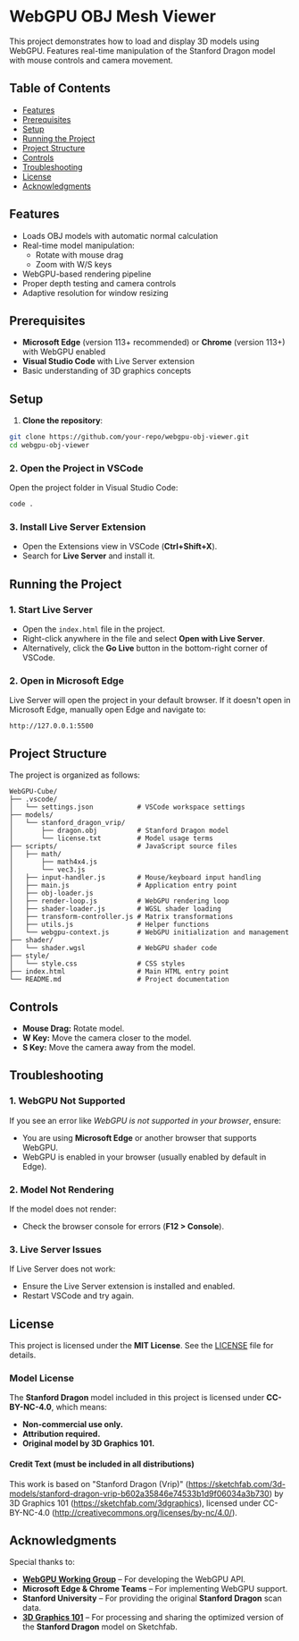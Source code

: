# WebGPU OBJ Mesh Viewer

This project demonstrates how to load and display 3D models using WebGPU. Features real-time manipulation of the Stanford Dragon model with mouse controls and camera movement.

## Table of Contents

- [Features](#features)
- [Prerequisites](#prerequisites)
- [Setup](#setup)
- [Running the Project](#running-the-project)
- [Project Structure](#project-structure)
- [Controls](#controls)
- [Troubleshooting](#troubleshooting)
- [License](#license)
- [Acknowledgments](#acknowledgments)

## Features

- Loads OBJ models with automatic normal calculation
- Real-time model manipulation:
  - Rotate with mouse drag
  - Zoom with W/S keys
- WebGPU-based rendering pipeline
- Proper depth testing and camera controls
- Adaptive resolution for window resizing

## Prerequisites

- **Microsoft Edge** (version 113+ recommended) or **Chrome** (version 113+) with WebGPU enabled
- **Visual Studio Code** with Live Server extension
- Basic understanding of 3D graphics concepts

## Setup

1. **Clone the repository**:
```bash
git clone https://github.com/your-repo/webgpu-obj-viewer.git
cd webgpu-obj-viewer
```

### 2. Open the Project in VSCode

Open the project folder in Visual Studio Code:

```bash
code .
```

### 3. Install Live Server Extension

- Open the Extensions view in VSCode (**Ctrl+Shift+X**).
- Search for **Live Server** and install it.

## Running the Project

### 1. Start Live Server

- Open the `index.html` file in the project.
- Right-click anywhere in the file and select **Open with Live Server**.
- Alternatively, click the **Go Live** button in the bottom-right corner of VSCode.

### 2. Open in Microsoft Edge

Live Server will open the project in your default browser. If it doesn't open in Microsoft Edge, manually open Edge and navigate to:

```
http://127.0.0.1:5500
```

## Project Structure

The project is organized as follows:

```
WebGPU-Cube/
├── .vscode/
│   └── settings.json           # VSCode workspace settings
├── models/
│   └── stanford_dragon_vrip/
│       ├── dragon.obj          # Stanford Dragon model
│       └── license.txt         # Model usage terms
├── scripts/                    # JavaScript source files
│   ├── math/
│       ├── math4x4.js
│       └── vec3.js
│   ├── input-handler.js        # Mouse/keyboard input handling
│   ├── main.js                 # Application entry point
│   ├── obj-loader.js
│   ├── render-loop.js          # WebGPU rendering loop
│   ├── shader-loader.js        # WGSL shader loading
│   ├── transform-controller.js # Matrix transformations
│   ├── utils.js                # Helper functions
│   └── webgpu-context.js       # WebGPU initialization and management
├── shader/
│   └── shader.wgsl             # WebGPU shader code
├── style/
│   └── style.css               # CSS styles
├── index.html                  # Main HTML entry point
└── README.md                   # Project documentation
```

## Controls

- **Mouse Drag:** Rotate model.
- **W Key:** Move the camera closer to the model.
- **S Key:** Move the camera away from the model.

## Troubleshooting

### 1. WebGPU Not Supported

If you see an error like *WebGPU is not supported in your browser*, ensure:

- You are using **Microsoft Edge** or another browser that supports WebGPU.
- WebGPU is enabled in your browser (usually enabled by default in Edge).

### 2. Model Not Rendering

If the model does not render:

- Check the browser console for errors (**F12 > Console**).

### 3. Live Server Issues

If Live Server does not work:

- Ensure the Live Server extension is installed and enabled.
- Restart VSCode and try again.

## License

This project is licensed under the **MIT License**. See the [LICENSE](LICENSE) file for details.

### Model License

The **Stanford Dragon** model included in this project is licensed under **CC-BY-NC-4.0**, which means:

- **Non-commercial use only.**
- **Attribution required.**
- **Original model by 3D Graphics 101.**

#### **Credit Text (must be included in all distributions)**

This work is based on "Stanford Dragon (Vrip)" (https://sketchfab.com/3d-models/stanford-dragon-vrip-b602a35846e74533b1d9f06034a3b730) by 3D Graphics 101 (https://sketchfab.com/3dgraphics), licensed under CC-BY-NC-4.0 (http://creativecommons.org/licenses/by-nc/4.0/).

## Acknowledgments

Special thanks to:

- **[WebGPU Working Group](https://gpuweb.github.io/gpuweb/)** – For developing the WebGPU API.  
- **Microsoft Edge & Chrome Teams** – For implementing WebGPU support.  
- **Stanford University** – For providing the original **Stanford Dragon** scan data.  
- **[3D Graphics 101](https://sketchfab.com/3dgraphics)** – For processing and sharing the optimized version of the **Stanford Dragon** model on Sketchfab.  
